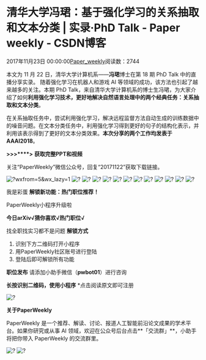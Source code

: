
# 清华大学冯珺：基于强化学习的关系抽取和文本分类 | 实录·PhD Talk - Paper weekly - CSDN博客


2017年11月23日 00:00:00[Paper_weekly](https://me.csdn.net/c9Yv2cf9I06K2A9E)阅读数：2744


本文为 11 月 22 日，清华大学计算机系——**冯珺**博士在第 18 期 PhD Talk 中的直播分享实录。
随着强化学习在机器人和游戏 AI 等领域的成功，该方法也引起了越来越多的关注。本期 PhD Talk，来自清华大学计算机系的博士生冯珺，为大家介绍了如何**利用强化学习技术，更好地解决自然语言处理中的两个经典任务：关系抽取和文本分类**。

在关系抽取任务中，尝试利用强化学习，解决远程监督方法自动生成的训练数据中的噪音问题。在文本分类任务中，利用强化学习得到更好的句子的结构化表示，并利用该表示得到了更好的文本分类效果。**本次分享的两个工作均发表于 AAAI2018**。

**>****>****>****>**
**获取完整PPT和视频**

关注“PaperWeekly”微信公众号，回复“20171122”获取下载链接。

![?wxfrom=5&wx_lazy=1](https://ss.csdn.net/p?http://mmbiz.qpic.cn/mmbiz_jpg/VBcD02jFhgnlMRddFSicHu1qEmNic9yDicclx90jibSctMWiaLicXAibsD8sfamKNos94BFCt8gq3Hk30hmuAO0ktV3Jg/?wxfrom=5&wx_lazy=1)
![?](https://ss.csdn.net/p?https://mmbiz.qpic.cn/mmbiz_jpg/VBcD02jFhgnlMRddFSicHu1qEmNic9yDiccxfPUQFqicE46QNvVz1FsOXLNsVmyVloXdYrjuyFZA5Iibehp1CKcwBbQ/?)
![?](https://ss.csdn.net/p?https://mmbiz.qpic.cn/mmbiz_jpg/VBcD02jFhgnlMRddFSicHu1qEmNic9yDiccvje6muhDnia8icUgQ1icHfsnU5a5jX9Bd87wlayUwwFayuicGGZdczJjZA/?)
![?](https://ss.csdn.net/p?https://mmbiz.qpic.cn/mmbiz_jpg/VBcD02jFhgnlMRddFSicHu1qEmNic9yDiccKPK4xbWTqOH3UcONv4gIuC1mACks8GMlqFgNhFpR5yoJGP5cw4zzTA/?)
![?](https://ss.csdn.net/p?https://mmbiz.qpic.cn/mmbiz_jpg/VBcD02jFhgnlMRddFSicHu1qEmNic9yDicc1qRNWOOlzuTUludYVibhOVXHG9wJ9c3wCTAXTwGlUzcy1sv7iaa8SnPQ/?)
![?](https://ss.csdn.net/p?https://mmbiz.qpic.cn/mmbiz_jpg/VBcD02jFhgnlMRddFSicHu1qEmNic9yDicc3xiaN5ibd4u7icCUsCLicXibhNYqyPFtVVgibmGkLS5icG4lyOX34NMtjdPew/?)
![?](https://ss.csdn.net/p?https://mmbiz.qpic.cn/mmbiz_jpg/VBcD02jFhgnlMRddFSicHu1qEmNic9yDiccEniaG3byHEax3Y4cOhicnlhsMlvHegF0G4s18lgrX11W6G2QibFYXNV6A/?)
![?](https://ss.csdn.net/p?https://mmbiz.qpic.cn/mmbiz_jpg/VBcD02jFhgnlMRddFSicHu1qEmNic9yDiccCDMRhtuTRYyyiasjeqntFBESLhLXeicQSiaibEcOouRfF5DT29WfUWbMyg/?)
![?](https://ss.csdn.net/p?https://mmbiz.qpic.cn/mmbiz_jpg/VBcD02jFhgnlMRddFSicHu1qEmNic9yDicchNqPx7stJoM9Y9cwLFTYDgBFIYeuNibfSLSya7LA3QpEpymv8jBZibibA/?)
![?](https://ss.csdn.net/p?https://mmbiz.qpic.cn/mmbiz_jpg/VBcD02jFhgnlMRddFSicHu1qEmNic9yDiccfsDznCSUslO8K69o6j2dDBWnUrmGHmBGGic1lbd4RLfXXBpaOXXCCicQ/?)
![?](https://ss.csdn.net/p?https://mmbiz.qpic.cn/mmbiz_jpg/VBcD02jFhgnlMRddFSicHu1qEmNic9yDicclsGzAQtIaSbsxtEslTRIKlsD0FGoyncaumcn6FQ9S4CPVcQnKgzbxA/?)
![?](https://ss.csdn.net/p?https://mmbiz.qpic.cn/mmbiz_jpg/VBcD02jFhgnlMRddFSicHu1qEmNic9yDiccwN3BLs2PlJrU3iaCV5ORtju4KIJt6ULT1qyuy6iakHUc8WlbX7mfz9FQ/?)
![?](https://ss.csdn.net/p?https://mmbiz.qpic.cn/mmbiz_jpg/VBcD02jFhgnlMRddFSicHu1qEmNic9yDicczCBgaS6yUMMHPNialtuJicu6pRM92AabXoNLtMDRPAk3r38WysUvmFSw/?)

我是彩蛋
**解锁新功能：热门职位推荐！**

PaperWeekly小程序升级啦

**今日arXiv√猜你喜欢√****热门职位****√**

找全职找实习都不是问题
**解锁方式**
1. 识别下方二维码打开小程序
2. 用PaperWeekly社区账号进行登陆
3. 登陆后即可解锁所有功能

**职位发布**
请添加小助手微信（**pwbot01**）进行咨询

**长按识别二维码，使用小程序**
*点击阅读原文即可注册

![?](https://ss.csdn.net/p?http://mmbiz.qpic.cn/mmbiz_jpg/VBcD02jFhgnwLopkg177jgoQCbq2j2UJqSZOScYnsaSZf7ibXORdFOUEicycYycARG6V9pvHMyY7jYpdZFKpxcSQ/?)

**关于PaperWeekly**

PaperWeekly 是一个推荐、解读、讨论、报道人工智能前沿论文成果的学术平台。如果你研究或从事 AI 领域，欢迎在公众号后台点击**「交流群」**，小助手将把你带入
 PaperWeekly 的交流群里。

![?](https://ss.csdn.net/p?https://mmbiz.qpic.cn/mmbiz_gif/VBcD02jFhgkXb8A1kiafKxib8NXiaPMU8mQvRWVBtFNic4G5b5GDD7YdwrsCAicOc8kp5tdEOU3x7ufnleSbKkiaj5Dg/?)
![?](https://ss.csdn.net/p?https://mmbiz.qpic.cn/mmbiz_gif/ePTzepwoNWPuSZ5SBgtleovKV97Gn4cIicAMa4kDTwWw586xyoZVfJn4gWZ7nv4krxKxVjZQ8wWmI1iba4HCia8bg/?)


